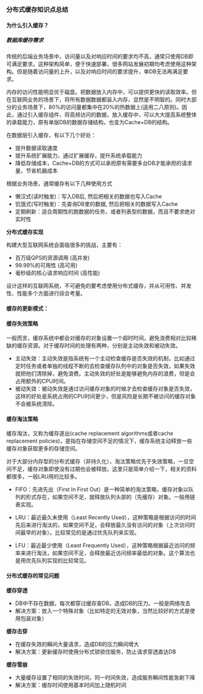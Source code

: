 ### 分布式缓存知识点总结



#### **为什么引入缓存**？

##### 数据库缓存需求

传统的后端业务场景中，访问量以及对响应时间的要求均不高，通常只使用DB即可满足要求。这种架构简单，便于快速部署，很多网站发展初期均考虑使用这种架构。但是随着访问量的上升，以及对响应时间的要求提升，单DB无法再满足要求。

内存的访问性能明显优于磁盘。把数据放入内存中，可以提供更快的读取效率。但在互联网业务的场景下，将所有数据数据都装入内存，显然是不明智的。同时大部分的业务场景下，80%的访问量都集中在20%的热数据上(适用二八原则)。因此，通过引入缓存组件，将高频访问的数据，放入缓存中，可以大大提高系统整体的承载能力，原有单层DB的数据存储结构，也变为Cache+DB的结构。

在数据层引入缓存，有以下几个好处：

- 提升数据读取速度
- 提升系统扩展能力，通过扩展缓存，提升系统承载能力
- 降低存储成本，Cache+DB的方式可以承担原有需要多台DB才能承担的请求量，节省机器成本

根据业务场景，通常缓存有以下几种使用方式

- 懒汉式(读时触发)：写入DB后, 然后把相关的数据也写入Cache
- 饥饿式(写时触发)：先查询DB里的数据, 然后把相关的数据写入Cache
- 定期刷新：适合周期性的跑数据的任务，或者列表型的数据，而且不要求绝对实时性

 

**分布式缓存实现**

构建大型互联网系统会面临很多的挑战，主要有：

- 百万级QPS的资源调用 (高并发)
- 99.99%的可用性 (高可用)
- 毫秒级的核心请求响应时间 (高性能)

设计这样的互联网系统，不可避免的要考虑使用分布式缓存，并从可用性、并发性、性能多个方面进行综合考量。



#### 缓存的更新模式：



#### 缓存失效策略

一般而言，缓存系统中都会对缓存的对象设置一个超时时间，避免浪费相对比较稀缺的缓存资源。对于缓存时间的处理有两种，分别是主动失效和被动失效。

-  主动失效：主动失效是指系统有一个主动检查缓存是否失效的机制，比如通过定时任务或者单独的线程不断的去检查缓存队列中的对象是否失效，如果失效就把他们清除掉，避免浪费。主动失效的好处是能够避免内存的浪费，但是会占用额外的CPU时间。
-  被动失效：被动失效是通过访问缓存对象的时候才去检查缓存对象是否失效，这样的好处是系统占用的CPU时间更少，但是风险是长期不被访问的缓存对象不会被系统清除。

 

#### 缓存淘汰策略

缓存淘汰，又称为缓存逐出(cache replacement algorithms或者cache replacement policies)，是指在存储空间不足的情况下，缓存系统主动释放一些缓存对象获取更多的存储空间。 

对于大部分内存型的分布式缓存（非持久化），淘汰策略优先于失效策略，一旦空间不足，缓存对象即使没有过期也会被释放。这里只是简单介绍一下，相关的资料都很多，一般LRU用的比较多。

-  FIFO：先进先出（First In First Out）是一种简单的淘汰策略，缓存对象以队列的形式存在，如果空间不足，就释放队列头部的（先缓存）对象。一般用链表实现。
-  LRU：最近最久未使用（Least Recently Used），这种策略是根据访问的时间先后来进行淘汰的，如果空间不足，会释放最久没有访问的对象（上次访问时间最早的对象）。比较常见的是通过优先队列来实现。 

- LFU：最近最少使用（Least Frequently Used），这种策略根据最近访问的频率来进行淘汰，如果空间不足，会释放最近访问频率最低的对象。这个算法也是用优先队列实现的比较常见。

 

#### **分布式缓存的常见问题**

**缓存穿透**

-  DB中不存在数据，每次都穿过缓存查DB，造成DB的压力。一般是网络攻击
- 解决方案：放入一个特殊对象（比如特定的无效对象，当然比较好的方式是使用包装对象）

**缓存击穿**

- 在缓存失效的瞬间大量请求，造成DB的压力瞬间增大
- 解决方案：更新缓存时使用分布式锁锁住服务，防止请求穿透直达DB

**缓存雪崩**

- 大量缓存设置了相同的失效时间，同一时间失效，造成服务瞬间性能急剧下降
- 解决方案：缓存时间使用基本时间加上随机时间